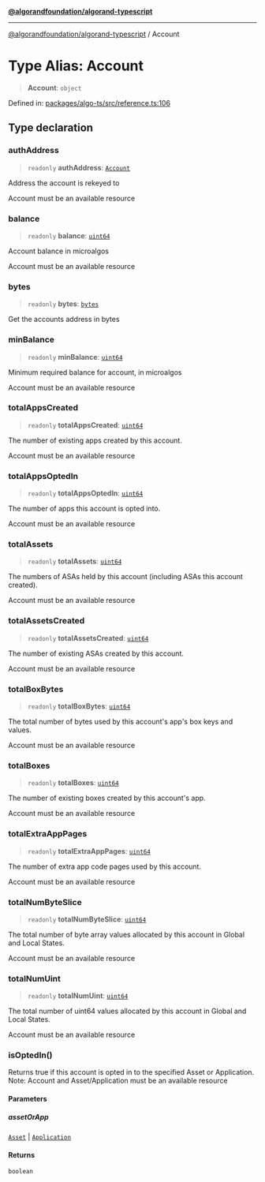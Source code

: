 [**@algorandfoundation/algorand-typescript**](../README.md)

***

[@algorandfoundation/algorand-typescript](../README.md) / Account

# Type Alias: Account

> **Account**: `object`

Defined in: [packages/algo-ts/src/reference.ts:106](https://github.com/algorandfoundation/puya-ts/blob/main/packages/algo-ts/src/reference.ts#L106)

## Type declaration

### authAddress

> `readonly` **authAddress**: [`Account`](Account.md)

Address the account is rekeyed to

Account must be an available resource

### balance

> `readonly` **balance**: [`uint64`](uint64.md)

Account balance in microalgos

Account must be an available resource

### bytes

> `readonly` **bytes**: [`bytes`](bytes.md)

Get the accounts address in bytes

### minBalance

> `readonly` **minBalance**: [`uint64`](uint64.md)

Minimum required balance for account, in microalgos

Account must be an available resource

### totalAppsCreated

> `readonly` **totalAppsCreated**: [`uint64`](uint64.md)

The number of existing apps created by this account.

Account must be an available resource

### totalAppsOptedIn

> `readonly` **totalAppsOptedIn**: [`uint64`](uint64.md)

The number of apps this account is opted into.

Account must be an available resource

### totalAssets

> `readonly` **totalAssets**: [`uint64`](uint64.md)

The numbers of ASAs held by this account (including ASAs this account created).

Account must be an available resource

### totalAssetsCreated

> `readonly` **totalAssetsCreated**: [`uint64`](uint64.md)

The number of existing ASAs created by this account.

Account must be an available resource

### totalBoxBytes

> `readonly` **totalBoxBytes**: [`uint64`](uint64.md)

The total number of bytes used by this account's app's box keys and values.

Account must be an available resource

### totalBoxes

> `readonly` **totalBoxes**: [`uint64`](uint64.md)

The number of existing boxes created by this account's app.

Account must be an available resource

### totalExtraAppPages

> `readonly` **totalExtraAppPages**: [`uint64`](uint64.md)

The number of extra app code pages used by this account.

Account must be an available resource

### totalNumByteSlice

> `readonly` **totalNumByteSlice**: [`uint64`](uint64.md)

The total number of byte array values allocated by this account in Global and Local States.

Account must be an available resource

### totalNumUint

> `readonly` **totalNumUint**: [`uint64`](uint64.md)

The total number of uint64 values allocated by this account in Global and Local States.

Account must be an available resource

### isOptedIn()

Returns true if this account is opted in to the specified Asset or Application.
Note: Account and Asset/Application must be an available resource

#### Parameters

##### assetOrApp

[`Asset`](Asset.md) | [`Application`](Application.md)

#### Returns

`boolean`
